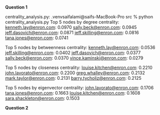 **Question 1**

centrality_analysis.py:
.venvsaifalami@saifs-MacBook-Pro src % python centrality_analysis.py
Top 5 nodes by degree centrality:
kenneth.lay@enron.com: 0.0970
sally.beck@enron.com: 0.0945
jeff.dasovich@enron.com: 0.0871
jeff.skilling@enron.com: 0.0816
tana.jones@enron.com: 0.0741

Top 5 nodes by betweenness centrality:
kenneth.lay@enron.com: 0.0536
jeff.skilling@enron.com: 0.0402
jeff.dasovich@enron.com: 0.0377
sally.beck@enron.com: 0.0370
vince.kaminski@enron.com: 0.0279

Top 5 nodes by closeness centrality:
louise.kitchen@enron.com: 0.2210
john.lavorato@enron.com: 0.2200
greg.whalley@enron.com: 0.2132
mark.taylor@enron.com: 0.2131
barry.tycholiz@enron.com: 0.2125

Top 5 nodes by eigenvector centrality:
john.lavorato@enron.com: 0.1706
tana.jones@enron.com: 0.1663
louise.kitchen@enron.com: 0.1608
sara.shackleton@enron.com: 0.1503

**Question 2**